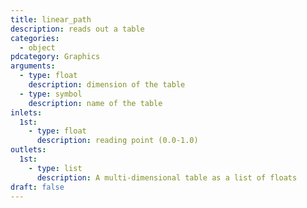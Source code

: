 ```yaml
---
title: linear_path
description: reads out a table
categories:
  - object
pdcategory: Graphics
arguments:
  - type: float
    description: dimension of the table
  - type: symbol
    description: name of the table
inlets:
  1st:
    - type: float
      description: reading point (0.0-1.0)
outlets:
  1st:
    - type: list
      description: A multi-dimensional table as a list of floats
draft: false
---
```

